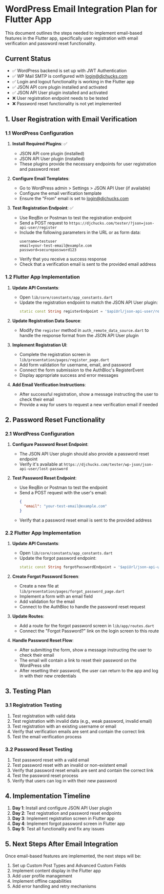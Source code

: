 # WordPress Email Integration Plan for Flutter App

This document outlines the steps needed to implement email-based features in the Flutter app, specifically user registration with email verification and password reset functionality.

## Current Status

- ✅ WordPress backend is set up with JWT Authentication
- ✅ WP Mail SMTP is configured with login@djchucks.com
- ✅ Login and logout functionality is working in the Flutter app
- ✅ JSON API core plugin installed and activated
- ✅ JSON API User plugin installed and activated
- ❌ User registration endpoint needs to be tested
- ❌ Password reset functionality is not yet implemented

## 1. User Registration with Email Verification

### 1.1 WordPress Configuration

1. **Install Required Plugins**: ✅
   - JSON API core plugin (installed)
   - JSON API User plugin (installed)
   - These plugins provide the necessary endpoints for user registration and password reset

2. **Configure Email Templates**:
   - Go to WordPress admin > Settings > JSON API User (if available)
   - Configure the email verification template
   - Ensure the "From" email is set to login@djchucks.com

3. **Test Registration Endpoint**: ✅
   - Use ReqBin or Postman to test the registration endpoint
   - Send a POST request to `https://djchucks.com/tester/?json=json-api-user/register`
   - Include the following parameters in the URL or as form data:
     ```
     username=testuser
     email=your-test-email@example.com
     password=securepassword123
     ```
   - Verify that you receive a success response
   - Check that a verification email is sent to the provided email address

### 1.2 Flutter App Implementation

1. **Update API Constants**:
   - Open `lib/core/constants/app_constants.dart`
   - Update the registration endpoint to match the JSON API User plugin:
     ```dart
     static const String registerEndpoint = '$apiUrl/json-api-user/register';
     ```

2. **Update Registration Data Source**:
   - Modify the `register` method in `auth_remote_data_source.dart` to handle the response format from the JSON API User plugin

3. **Implement Registration UI**:
   - Complete the registration screen in `lib/presentation/pages/register_page.dart`
   - Add form validation for username, email, and password
   - Connect the form submission to the AuthBloc's RegisterEvent
   - Display appropriate success and error messages

4. **Add Email Verification Instructions**:
   - After successful registration, show a message instructing the user to check their email
   - Provide a way for users to request a new verification email if needed

## 2. Password Reset Functionality

### 2.1 WordPress Configuration

1. **Configure Password Reset Endpoint**:
   - The JSON API User plugin should also provide a password reset endpoint
   - Verify it's available at `https://djchucks.com/tester/wp-json/json-api-user/lost-password`

2. **Test Password Reset Endpoint**:
   - Use ReqBin or Postman to test the endpoint
   - Send a POST request with the user's email:
     ```json
     {
       "email": "your-test-email@example.com"
     }
     ```
   - Verify that a password reset email is sent to the provided address

### 2.2 Flutter App Implementation

1. **Update API Constants**:
   - Open `lib/core/constants/app_constants.dart`
   - Update the forgot password endpoint:
     ```dart
     static const String forgotPasswordEndpoint = '$apiUrl/json-api-user/lost-password';
     ```

2. **Create Forgot Password Screen**:
   - Create a new file at `lib/presentation/pages/forgot_password_page.dart`
   - Implement a form with an email field
   - Add validation for the email
   - Connect to the AuthBloc to handle the password reset request

3. **Update Routes**:
   - Add a route for the forgot password screen in `lib/app/routes.dart`
   - Connect the "Forgot Password?" link on the login screen to this route

4. **Handle Password Reset Flow**:
   - After submitting the form, show a message instructing the user to check their email
   - The email will contain a link to reset their password on the WordPress site
   - After resetting their password, the user can return to the app and log in with their new credentials

## 3. Testing Plan

### 3.1 Registration Testing

1. Test registration with valid data
2. Test registration with invalid data (e.g., weak password, invalid email)
3. Test registration with an existing username or email
4. Verify that verification emails are sent and contain the correct link
5. Test the email verification process

### 3.2 Password Reset Testing

1. Test password reset with a valid email
2. Test password reset with an invalid or non-existent email
3. Verify that password reset emails are sent and contain the correct link
4. Test the password reset process
5. Verify that users can log in with their new password

## 4. Implementation Timeline

1. **Day 1**: Install and configure JSON API User plugin
2. **Day 2**: Test registration and password reset endpoints
3. **Day 3**: Implement registration screen in Flutter app
4. **Day 4**: Implement forgot password screen in Flutter app
5. **Day 5**: Test all functionality and fix any issues

## 5. Next Steps After Email Integration

Once email-based features are implemented, the next steps will be:

1. Set up Custom Post Types and Advanced Custom Fields
2. Implement content display in the Flutter app
3. Add user profile management
4. Implement offline capabilities
5. Add error handling and retry mechanisms

